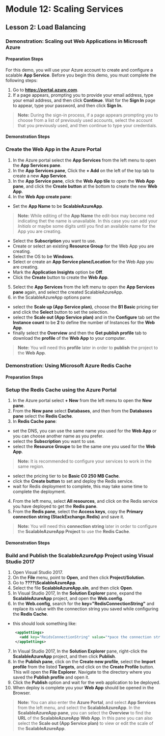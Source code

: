 # Module 12: Scaling Services

## Lesson 2: Load Balancing

### Demonstration: Scaling out Web Applications in Microsoft Azure

#### Preparation Steps

For this demo, you will use your Azure account to create and configure a scalable **App Service**.
Before you begin this demo, you must complete the following steps:
 1. Go to **https://portal.azure.com**.
 2. If a page appears, prompting you to provide your email address, type your email address, and then click **Continue**. Wait for the **Sign In** page to appear, type your password, and then click **Sign In.**
   >**Note:** During the sign-in process, if a page appears prompting you to choose from a list of previously used accounts, select the account that you previously used, and then continue to type your credentials.
 
#### Demonstration Steps

### Create the **Web App** in the **Azure Portal**

 1. In the Azure portal select the **App Services** from the left menu to open the **App Services pane**.
 2. In the **App Services pane**, Click the **+ Add** on the left of the top tab to create a new **App Service**.
 3. In the **App Service pane**, click the **Web App tile** to open the **Web App pane**, and click the **Create button** at the bottom to create the new **Web App**.  
 4. In the **Web App create pane**:
  - Set the **App Name** to be **ScalableAzureApp**.
  > **Note:** While editing of the **App Name** the edit-box may become red indicating thet the name is unavailable. In this case you can add your *Initials* or maybe some digits until you find an available name for the App you are creating.  
  - Select the **Subscription** you want to use.
  - Create or select an existing **Resource Group** for the Web App you are creating.
  - Select the OS to be **Windows**.
  - Select or create an **App Service plane/Location** for the Web App you are creating.
  - Mark the **Application Insights** option be **Off**.
  - Click the **Create** button to create the **Web App**.
 5. Select the **App Services** from the left menu to open the **App Services pane** again, and select the created ScalableAzureApp.
 6. in the ScalableAzureApp options pane:
  - select the **Scale up (App Service plan)**, choose the **B1 Basic** pricing tier and click the **Select** button to set the selection.
  - select the **Scale out (App Service plan)** and in the **Configure** tab set the **Instance count** to be **2** to define the number of Instances for the **Web App**. 
  - finally select the **Overview** and then the **Get publish profile** tab to download the **profile** of the **Web App** to your computer.
  > **Note:** You will need this **profile** later in order to **publish** the project to the **Web App**.  

### Demonstration: Using Microsoft Azure Redis Cache

#### Preparation Steps

### Setup the **Redis Cache** using the **Azure Portal**

 1. In the Azure portal select **+ New** from the left menu to open the **New pane**.
 2. From the **New pane** select **Databases**, and then from the **Databases pane** select the **Redis Cache**.
 3. In **Redis Cache pane**:
  - set the DNS, you can use the same name you used for the **Web App** or you can choose another name as you prefer.
  - select the **Subscription** you want to use.
  - select the **Resource Groupe** to be the same one you used for the **Web App**.
 > **Note:** It is recommended to configure your services to work in the same region.
  - select the pricing tier to be **Basic C0 250 MB Cache**.
  - click the **Create button** to set and deploy the Redis service.
  - wait for Redis deployment to complete, this may take some time to complete the deployment.
 4. From the left menu, select **All resources**, and click on the Redis service you have deployed to get the **Redis pane**. 
 5. From the **Redis pane**, select the **Access keys**, copy the **Primary connection string (StackExchange.Redis)** and save it.
 > **Note:** You will need this **connection string** later in order to configure the **ScalableAzureApp Project** to use the **Redis Cache**. 

#### Demonstration Steps

### Build and Publish the **ScalableAzureApp Project** using **Visual Studio 2017**

 1. Open Visual Studio 2017.
 2. On the **File** menu, point to **Open**, and then click **Project/Solution**.
 3. Go to **????\ScalableAzureApp**.
 4. Select the file **ScalableAzureApp.sln**, and then click **Open**.
 5. In Visual Studio 2017, In the **Solution Explorer** pane, expand the **ScalableAzureApp** project, and open the **Web.config**.
 6. In the **Web.config**, search for the **key="RedisConnectionString"** and replace its value with the connection string you saved while configuring the **Redis Cache**.
   - this should look something like: 
      ```xml
       <appSettings>
         <add key="ReidsConnectionString" value="*pace the connection string here*" />
       </appSettings>
      ```
 7. In Visual Studio 2017, In the **Solution Explorer** pane, right-click the **ScalableAzureApp** project, and then click  **Publish**.
 8. In the **Publish pane**, click on the **Create new profile**, select the **Import profile** from the listed **Targets**, and click on the **Create Profile** button. This will open the **File Explorer**. Navigate to the directory where you saved the **Publish profile** and open it.
 9. Click the **Publish** option and wait for the web application to be deployed.
 10. When deploy is complete you your **Web App** should be opened in the Browser.
 > **Note:** You can also enter the **Azure Portal**, and select **App Services** from the left menu, and select the **ScalableAzureApp**. In the **ScalableAzureApp pane**, you can select the **Overview** to find the **URL** of the **ScalableAzureApp** **Web App**. In this pane you can also select the **Scale out (App Service plan)** to view or edit the scale of the **ScalableAzureApp**.       



